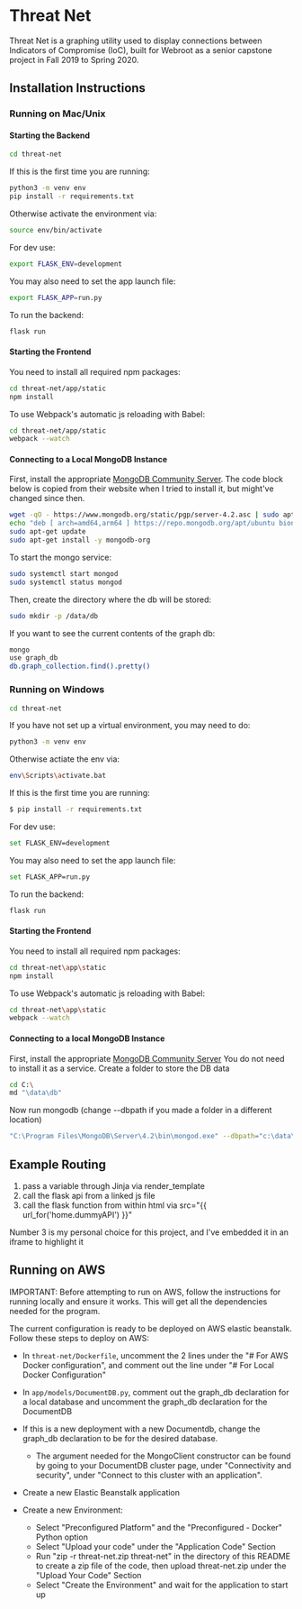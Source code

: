 
# Threat Net

Threat Net is a graphing utility used to display connections between Indicators of Compromise (IoC), built for Webroot as a senior capstone project in Fall 2019 to Spring 2020.

## Installation Instructions

### Running on Mac/Unix
#### Starting the Backend
```bash
cd threat-net
```
If this is the first time you are running:
```bash
python3 -m venv env
pip install -r requirements.txt
```
Otherwise activate the environment via:
```bash
source env/bin/activate
```
For dev use:
```bash
export FLASK_ENV=development
```
You may also need to set the app launch file:
```bash
export FLASK_APP=run.py
```
To run the backend:
```bash
flask run
```

#### Starting the Frontend
You need to install all required npm packages:
```bash
cd threat-net/app/static
npm install
```
To use Webpack's automatic js reloading with Babel:
```bash
cd threat-net/app/static
webpack --watch
```

#### Connecting to a Local MongoDB Instance
First, install the appropriate [MongoDB Community Server](https://www.mongodb.com/download-center/community?tck=docs_server). The code block below is copied from their website when I tried to install it, but might've changed since then.
```bash
wget -qO - https://www.mongodb.org/static/pgp/server-4.2.asc | sudo apt-key add -
echo "deb [ arch=amd64,arm64 ] https://repo.mongodb.org/apt/ubuntu bionic/mongodb-org/4.2 multiverse" | sudo tee /etc/apt/sources.list.d/mongodb-org-4.2.list
sudo apt-get update
sudo apt-get install -y mongodb-org
```
To start the mongo service:
```bash
sudo systemctl start mongod
sudo systemctl status mongod
```
Then, create the directory where the db will be stored:
```bash
sudo mkdir -p /data/db
```
If you want to see the current contents of the graph db:
```bash
mongo
use graph_db
db.graph_collection.find().pretty()
```

### Running on Windows
```bash
cd threat-net
```
If you have not set up a virtual environment, you may need to do:
```bash
python3 -m venv env
```
Otherwise actiate the env via:
```bash
env\Scripts\activate.bat
```
If this is the first time you are running:
```bash
$ pip install -r requirements.txt
```
For dev use:
```bash
set FLASK_ENV=development
```
You may also need to set the app launch file:
```bash
set FLASK_APP=run.py
```
To run the backend:
```bash
flask run
```
#### Starting the Frontend
You need to install all required npm packages:
```bash
cd threat-net\app\static
npm install
```
To use Webpack's automatic js reloading with Babel:
```bash
cd threat-net\app\static
webpack --watch
```
#### Connecting to a local MongoDB Instance
First, install the appropriate [MongoDB Community Server](https://www.mongodb.com/download-center/community?tck=docs_server) 
You do not need to install it as a service. 
Create a folder to store the DB data
```bash
cd C:\
md "\data\db"
```
Now run mongodb (change --dbpath if you made a folder in a different location)
```bash
"C:\Program Files\MongoDB\Server\4.2\bin\mongod.exe" --dbpath="c:\data\db"
```
## Example Routing

1. pass a variable through Jinja via render_template
2. call the flask api from a linked js file
3. call the flask function from within html via src="{{ url_for('home.dummyAPI') }}"

Number 3 is my personal choice for this project, and I've embedded it in an iframe to highlight it


## Running on AWS

IMPORTANT: Before attempting to run on AWS, follow the instructions for running locally and ensure it works. This will get all the dependencies needed for the program.

The current configuration is ready to be deployed on AWS elastic beanstalk. Follow these steps to deploy on AWS:
- In `threat-net/Dockerfile`, uncomment the 2 lines under the "# For AWS Docker configuration", and comment out the line under "# For Local Docker Configuration"
- In `app/models/DocumentDB.py`, comment out the graph_db declaration for a local database and uncomment the graph_db declaration for the DocumentDB
 - If this is a new deployment with a new Documentdb, change the graph_db declaration to be for the desired database.
	- The argument needed for the MongoClient constructor can be found by going to your DocumentDB cluster page, under "Connectivity and security", under "Connect to this cluster with an application".

- Create a new Elastic Beanstalk application
- Create a new Environment:
	- Select "Preconfigured Platform" and the "Preconfigured - Docker" Python option
	- Select "Upload your code" under the "Application Code" Section
	- Run "zip -r threat-net.zip threat-net" in the directory of this README to create a zip file of the code, then upload threat-net.zip under the "Upload Your Code" Section
	- Select "Create the Environment" and wait for the application to start up
